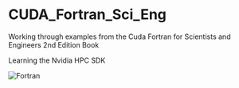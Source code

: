 # CUDA_Fortran_Sci_Eng
Working through examples from the Cuda Fortran for Scientists and Engineers 2nd Edition Book

Learning the Nvidia HPC SDK

![Fortran](https://a11ybadges.com/badge?logo=fortran) 
